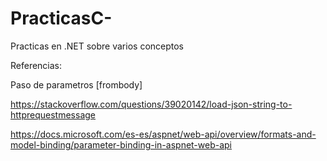 # PracticasC-
Practicas en .NET sobre varios conceptos

Referencias:

Paso de parametros [frombody]

https://stackoverflow.com/questions/39020142/load-json-string-to-httprequestmessage

https://docs.microsoft.com/es-es/aspnet/web-api/overview/formats-and-model-binding/parameter-binding-in-aspnet-web-api